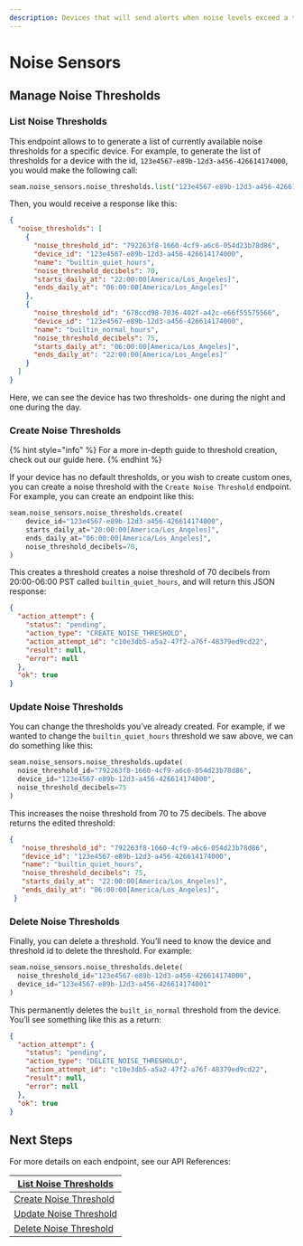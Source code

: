 ```yaml
---
description: Devices that will send alerts when noise levels exceed a threshold.
---
```


# Noise Sensors

## Manage Noise Thresholds

### List Noise Thresholds

This endpoint allows to to generate a list of currently available noise thresholds for a specific device. For example, to generate the list of thresholds for a device with the id, `123e4567-e89b-12d3-a456-426614174000`, you would make the following call:

```python
seam.noise_sensors.noise_thresholds.list("123e4567-e89b-12d3-a456-426614174000")
```

Then, you would receive a response like this:

```json
{
  "noise_thresholds": [
    {
      "noise_threshold_id": "792263f8-1660-4cf9-a6c6-054d23b78d86",
      "device_id": "123e4567-e89b-12d3-a456-426614174000",
      "name": "builtin_quiet_hours",
      "noise_threshold_decibels": 70,
      "starts_daily_at": "22:00:00[America/Los_Angeles]",
      "ends_daily_at": "06:00:00[America/Los_Angeles]"
    },
    {
      "noise_threshold_id": "678ccd98-7036-402f-a42c-e66f55575566",
      "device_id": "123e4567-e89b-12d3-a456-426614174000",
      "name": "builtin_normal_hours",
      "noise_threshold_decibels": 75,
      "starts_daily_at": "06:00:00[America/Los_Angeles]",
      "ends_daily_at": "22:00:00[America/Los_Angeles]"
    }
  ]
}
```

Here, we can see the device has two thresholds- one during the night and one during the day.

### Create Noise Thresholds

{% hint style="info" %}
For a more in-depth guide to threshold creation, check out our guide here.
{% endhint %}

If your device has no default thresholds, or you wish to create custom ones, you can create a noise threshold with the `Create Noise Threshold` endpoint. For example, you can create an endpoint like this:

```python
seam.noise_sensors.noise_thresholds.create(
    device_id="123e4567-e89b-12d3-a456-426614174000",
    starts_daily_at="20:00:00[America/Los_Angeles]",
    ends_daily_at="06:00:00[America/Los_Angeles]",
    noise_threshold_decibels=70,
)
```

This creates a threshold creates a noise threshold of 70 decibels from 20:00-06:00 PST called `builtin_quiet_hours`, and will return this JSON response:

```json
{
  "action_attempt": {
    "status": "pending",
    "action_type": "CREATE_NOISE_THRESHOLD",
    "action_attempt_id": "c10e3db5-a5a2-47f2-a76f-48379ed9cd22",
    "result": null,
    "error": null
  },
  "ok": true
}
```

### Update Noise Thresholds

You can change the thresholds you’ve already created. For example, if we wanted to change the `builtin_quiet_hours` threshold we saw above, we can do something like this:

```python
seam.noise_sensors.noise_thresholds.update(
  noise_threshold_id="792263f8-1660-4cf9-a6c6-054d23b78d86",
  device_id="123e4567-e89b-12d3-a456-426614174000",
  noise_threshold_decibels=75
)
```

This increases the noise threshold from 70 to 75 decibels. The above returns the edited threshold:

```json
{
   "noise_threshold_id": "792263f8-1660-4cf9-a6c6-054d23b78d86",
   "device_id": "123e4567-e89b-12d3-a456-426614174000",
   "name": "builtin_quiet_hours",
   "noise_threshold_decibels": 75,
   "starts_daily_at": "22:00:00[America/Los_Angeles]",
   "ends_daily_at": "06:00:00[America/Los_Angeles]",
 }
```

### Delete Noise Thresholds

Finally, you can delete a threshold. You’ll need to know the device and threshold id to delete the threshold. For example:

```python
seam.noise_sensors.noise_thresholds.delete(
  noise_threshold_id="123e4567-e89b-12d3-a456-426614174000",
  device_id="123e4567-e89b-12d3-a456-426614174001"
)
```

This permanently deletes the `built_in_normal` threshold from the device. You’ll see something like this as a return:

```json
{
  "action_attempt": {
    "status": "pending",
    "action_type": "DELETE_NOISE_THRESHOLD",
    "action_attempt_id": "c10e3db5-a5a2-47f2-a76f-48379ed9cd22",
    "result": null,
    "error": null
  },
  "ok": true
}
```

## Next Steps

For more details on each endpoint, see our API References:

| [List Noise Thresholds](../noise-sensors/list.md)    |
| ---------------------------------------------------- |
| [Create Noise Threshold](../noise-sensors/create.md) |
| [Update Noise Threshold](../noise-sensors/update.md) |
| [Delete Noise Threshold](../noise-sensors/delete.md) |
